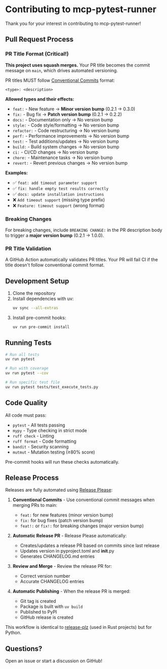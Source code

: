 # Contributing to mcp-pytest-runner

Thank you for your interest in contributing to mcp-pytest-runner!

## Pull Request Process

### PR Title Format (Critical!)

**This project uses squash merges.** Your PR title becomes the commit message on `main`, which drives automated versioning.

PR titles MUST follow [Conventional Commits](https://www.conventionalcommits.org/) format:

```
<type>: <description>
```

**Allowed types and their effects:**

- `feat:` - New feature → **Minor version bump** (0.2.1 → 0.3.0)
- `fix:` - Bug fix → **Patch version bump** (0.2.1 → 0.2.2)
- `docs:` - Documentation only → No version bump
- `style:` - Code style/formatting → No version bump
- `refactor:` - Code restructuring → No version bump
- `perf:` - Performance improvements → No version bump
- `test:` - Test additions/updates → No version bump
- `build:` - Build system changes → No version bump
- `ci:` - CI/CD changes → No version bump
- `chore:` - Maintenance tasks → No version bump
- `revert:` - Revert previous changes → No version bump

**Examples:**
- ✅ `feat: add timeout parameter support`
- ✅ `fix: handle empty test results correctly`
- ✅ `docs: update installation instructions`
- ❌ `Add timeout support` (missing type prefix)
- ❌ `Feature: timeout support` (wrong format)

### Breaking Changes

For breaking changes, include `BREAKING CHANGE:` in the PR description body to trigger a **major version bump** (0.2.1 → 1.0.0).

### PR Title Validation

A GitHub Action automatically validates PR titles. Your PR will fail CI if the title doesn't follow conventional commit format.

## Development Setup

1. Clone the repository
2. Install dependencies with uv:
   ```bash
   uv sync --all-extras
   ```
3. Install pre-commit hooks:
   ```bash
   uv run pre-commit install
   ```

## Running Tests

```bash
# Run all tests
uv run pytest

# Run with coverage
uv run pytest --cov

# Run specific test file
uv run pytest tests/test_execute_tests.py
```

## Code Quality

All code must pass:
- `pytest` - All tests passing
- `mypy` - Type checking in strict mode
- `ruff check` - Linting
- `ruff format` - Code formatting
- `bandit` - Security scanning
- `mutmut` - Mutation testing (≥80% score)

Pre-commit hooks will run these checks automatically.

## Release Process

Releases are fully automated using [Release Please](https://github.com/googleapis/release-please):

1. **Conventional Commits** - Use conventional commit messages when merging PRs to main:
   - `feat:` for new features (minor version bump)
   - `fix:` for bug fixes (patch version bump)
   - `feat!:` or `fix!:` for breaking changes (major version bump)

2. **Automatic Release PR** - Release Please automatically:
   - Creates/updates a release PR based on commits since last release
   - Updates version in pyproject.toml and __init__.py
   - Generates CHANGELOG.md entries

3. **Review and Merge** - Review the release PR for:
   - Correct version number
   - Accurate CHANGELOG entries

4. **Automatic Publishing** - When the release PR is merged:
   - Git tag is created
   - Package is built with `uv build`
   - Published to PyPI
   - GitHub release is created

This workflow is identical to [release-plz](https://release-plz.dev/) (used in Rust projects) but for Python.

## Questions?

Open an issue or start a discussion on GitHub!
